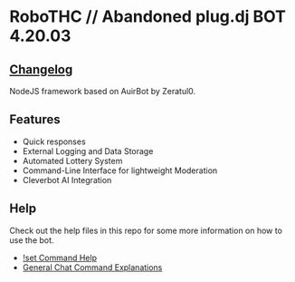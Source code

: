 # RoboTHC // Abandoned plug.dj BOT 4.20.03
## [Changelog](changelog.md)
NodeJS framework based on AuirBot by Zeratul0.


Features
------
- Quick responses
- External Logging and Data Storage
- Automated Lottery System
- Command-Line Interface for lightweight Moderation
- Cleverbot AI Integration

Help
------
Check out the help files in this repo for some more information on how to use the bot.
- [!set Command Help](setoptions.md)
- [General Chat Command Explanations](chatcommands.md)

